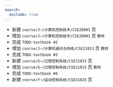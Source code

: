 ```yaml
---
search:
  exclude: true
---
```


- 新建 `course/J~/计算机控制技术/CSE20001` 页
- 增加 `course/J~/计算机控制技术/CSE20001` 页 `教材`
- 完成 `TODO-textbook #2`
- 增加 `course/J~/计算机通讯与网络/CSE31013` 页 `教材`
- 完成 `TODO-textbook #3`
- 新建 `course/G~/过程控制系统/CSE31015` 页
- 增加 `course/G~/过程控制系统/CSE31015` 页 `教材`
- 完成 `TODO-textbook #4`
- 新建 `course/Y~/运动控制系统/CSE31025` 页